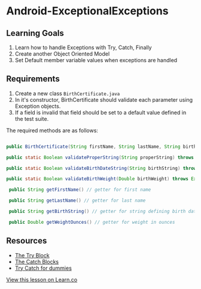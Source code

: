 

Android-ExceptionalExceptions
=============================

## Learning Goals
  1. Learn how to handle Exceptions with Try, Catch, Finally
  2. Create another Object Oriented Model 
  3. Set Default member variable values when exceptions are handled

## Requirements
  1. Create a new class `BirthCertificate.java`
  2. In it's constructor, BirthCertificate should validate each parameter using Exception objects.  
  3. If a field is invalid that field should be set to a default value defined in the test suite.  

  The required methods are as follows: 

  ```java
  
  public BirthCertificate(String firstName, String lastName, String birthString, Double weightOunces)

  public static Boolean validateProperString(String properString) throws Exception // see test spec 

  public static Boolean validateBirthDateString(String birthString) throws Exception // see test spec

  public static Boolean validateBirthWeight(Double birthWeight) throws Exception // see test spec

   public String getFirstName() // getter for first name 

   public String getLastName() // getter for last name 

   public String getBirthString() // getter for string defining birth date as a string ex. July 4th 1987 would be "07041987"

   public Double getWeightOunces() // getter for weight in ounces 

  ```

  ## Resources 

  - [The Try Block](http://docs.oracle.com/javase/tutorial/essential/exceptions/try.html)
  - [The Catch Blocks](http://docs.oracle.com/javase/tutorial/essential/exceptions/catch.html)
  - [Try Catch for dummies](http://www.dummies.com/how-to/content/try-statements-in-java.html)

<a href='https://learn.co/lessons/Android-ExceptionalExceptions' data-visibility='hidden'>View this lesson on Learn.co</a>
